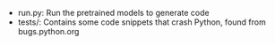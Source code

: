 * run.py: Run the pretrained models to generate code
* tests/: Contains some code snippets that crash Python, found from bugs.python.org
